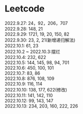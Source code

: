 # Leetcode<br>
2022.9.27: 24，92，206，707<br>
2022.9.28: 148, 21<br>
2022.9.29: 1721, 19, 20, 150, 82<br>
2022.9.30: 23, 2, 21(新增递归解法)<br>
2022.10.1: 61, 23<br>
2022.10.2 ~ 2022.10.3:摆烂<br>
2022.10.4: 232, 622<br>
2022.10.5: 144, 145, 98, 94, 701<br>
2022.10.6: 450, 100, 101<br>
2022.10.7: 83, 86<br>
2022.10.8: 876, 108, 109<br>
2022.10.9: 116, 114<br>
2022.10.10: 138, 177, 622(修改)<br>
2022.10.11: 141, 142, 110<br>
2022.10.12: 99, 143, 147<br>
2022.10.13: 234, 203, 160, 222, 226
